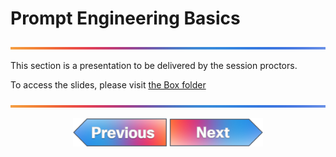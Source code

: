 # Prompt Engineering Basics

![line](../../images/banner.png)

This section is a presentation to be delivered by the session proctors.

To access the slides, please visit [the Box folder](https://cisco.app.box.com/folder/340062289300?s=hmrhjoshhzez3vlzdisvk0s9frn0lh5c)

![line](../../images/banner.png)
<p align="center">
<a href="../01-ai-in-networking/1.md"><img src="../../images/previous.png" width="150px"></a>
<a href="../03-ai-in-action/1.md"><img src="../../images/next.png" width="150px"></a>
</p>